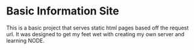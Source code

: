 # Basic Information Site
This is a basic project that serves static html pages based off the request url. It was designed to get my feet wet with creating my own server and learning NODE.
